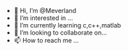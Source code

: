 - 👋 Hi, I’m @Meverland
- 👀 I’m interested in ...
- 🌱 I’m currently learning c,c++,matlab
- 💞️ I’m looking to collaborate on... 
- 📫 How to reach me ...

<!---
Meverland/Meverland is a ✨ special ✨ repository because its `README.md` (this file) appears on your GitHub profile.
You can click the Preview link to take a look at your changes.
--->
